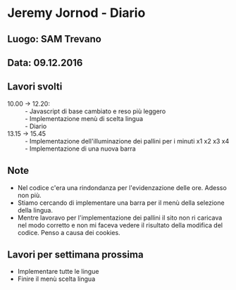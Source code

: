 # Jeremy Jornod - Diario

## Luogo: SAM Trevano
## Data: 09.12.2016

## Lavori svolti

<dl>
  <dt> 10.00 -> 12.20:</dt>
  <dd> - Javascript di base cambiato e reso più leggero</dd>
  <dd> - Implementazione menù di scelta lingua</dd>
  <dd> - Diario </dd>
  <dt> 13.15 -> 15.45</dt>
  <dd> - Implementazione dell'illuminazione dei pallini per i minuti x1 x2 x3 x4</dd>
  <dd> - Implementazione di una nuova barra </dd>
</dl>

## Note
- Nel codice c'era una rindondanza per l'evidenzazione delle ore. Adesso non più.
- Stiamo cercando di implementare una barra per il menù della selezione della lingua.
- Mentre lavoravo per l'implementazione dei pallini il sito non ri caricava nel modo corretto e non mi faceva vedere il risultato della modifica del codice. Penso a causa dei cookies.

## Lavori per settimana prossima
- Implementare tutte le lingue
- Finire il menù scelta lingua
